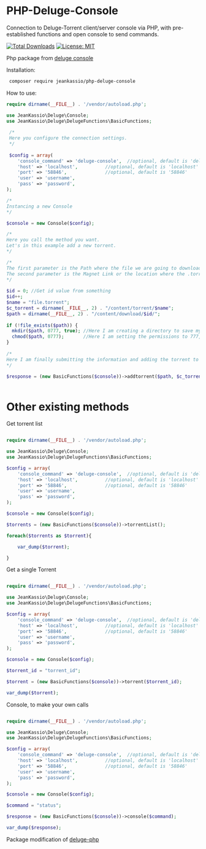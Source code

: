 # PHP-Deluge-Console
Connection to Deluge-Torrent client/server console via PHP, with pre-established functions and open console to send commands.

[![Total Downloads](https://poser.pugx.org/jeankassio/php-deluge-console/downloads)](https://packagist.org/packages/jeankassio/php-deluge-console)
[![License: MIT](https://img.shields.io/badge/License-MIT-blue.svg)](https://opensource.org/licenses/MIT)

Php package from [deluge console](https://dev.deluge-torrent.org/wiki/UserGuide/ThinClient#Console)

Installation:
```bash
 composer require jeankassio/php-deluge-console
```

How to use:

```php
require dirname(__FILE__) . '/vendor/autoload.php';

use JeanKassio\Deluge\Console;
use JeanKassio\Deluge\DelugeFunctions\BasicFunctions;
 
 /*
 Here you configure the connection settings.
 */
 
 $config = array(
	'console_command' => 'deluge-console', 	//optional, default is 'deluge-console'
	'host' => 'localhost',  		//optional, default is 'localhost'
	'port' => '58846',  			//optional, default is '58846'
	'user' => 'username',
	'pass' => 'password',
);

/*
Instancing a new Console
*/

$console = new Console($config);

/*
Here you call the method you want.
Let's in this example add a new torrent.
*/

/*
The first parameter is the Path where the file we are going to download will be saved.
The second parameter is the Magnet Link or the location where the .torrent file is stored.
*/
  
$id = 0; //Get id value from something
$id++;
$name = "file.torrent";
$c_torrent = dirname(__FILE__, 2) . "/content/torrent/$name";
$path = dirname(__FILE__, 2) . "/content/download/$id/";
		
if (!file_exists($path)) {
  mkdir($path, 0777, true); //Here I am creating a directory to save my file
  chmod($path, 0777);       //Here I am setting the permissions to 777, this is the permission level that Deluge needs so that the download can start normally.
}
  
/*
Here I am finally submitting the information and adding the torrent to Deluge
*/

$response = (new BasicFunctions($console))->addtorrent($path, $c_torrent);
 
```

# Other existing methods

Get torrent list

```php

require dirname(__FILE__) . '/vendor/autoload.php';

use JeanKassio\Deluge\Console;
use JeanKassio\Deluge\DelugeFunctions\BasicFunctions;

$config = array(
	'console_command' => 'deluge-console', 	//optional, default is 'deluge-console'
	'host' => 'localhost',  		//optional, default is 'localhost'
	'port' => '58846',  			//optional, default is '58846'
	'user' => 'username',
	'pass' => 'password',
);

$console = new Console($config);

$torrents = (new BasicFunctions($console))->torrentList();

foreach($torrents as $torrent){

	var_dump($torrent);			

}

```

Get a single Torrent

```php

require dirname(__FILE__) . '/vendor/autoload.php';

use JeanKassio\Deluge\Console;
use JeanKassio\Deluge\DelugeFunctions\BasicFunctions;

$config = array(
	'console_command' => 'deluge-console', 	//optional, default is 'deluge-console'
	'host' => 'localhost',  		//optional, default is 'localhost'
	'port' => '58846',  			//optional, default is '58846'
	'user' => 'username',
	'pass' => 'password',
);

$console = new Console($config);

$torrent_id = "torrent_id";

$torrent = (new BasicFunctions($console))->torrent($torrent_id);

var_dump($torrent);

```

Console, to make your own calls

```php

require dirname(__FILE__) . '/vendor/autoload.php';

use JeanKassio\Deluge\Console;
use JeanKassio\Deluge\DelugeFunctions\BasicFunctions;

$config = array(
	'console_command' => 'deluge-console', 	//optional, default is 'deluge-console'
	'host' => 'localhost',  		//optional, default is 'localhost'
	'port' => '58846',  			//optional, default is '58846'
	'user' => 'username',
	'pass' => 'password',
);

$console = new Console($config);

$command = "status";

$response = (new BasicFunctions($console))->console($command);

var_dump($response);

```



Package modification of [deluge-php](https://github.com/NEOSoftWare/deluge-php)
